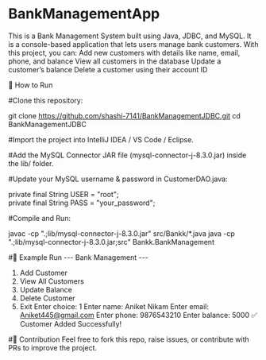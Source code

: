 # BankManagementApp
This is a Bank Management System built using Java, JDBC, and MySQL. It is a console-based application that lets users manage bank customers.  With this project, you can:  Add new customers with details like name, email, phone, and balance  View all customers in the database  Update a customer’s balance  Delete a customer using their account ID  


🚀 How to Run

#Clone this repository:

git clone https://github.com/shashi-7141/BankManagementJDBC.git
cd BankManagementJDBC


#Import the project into IntelliJ IDEA / VS Code / Eclipse.

#Add the MySQL Connector JAR file (mysql-connector-j-8.3.0.jar) inside the lib/ folder.

#Update your MySQL username & password in CustomerDAO.java:

private final String USER = "root";     
private final String PASS = "your_password";


#Compile and Run:

javac -cp ".;lib/mysql-connector-j-8.3.0.jar" src/Bankk/*.java
java -cp ".;lib/mysql-connector-j-8.3.0.jar;src" Bankk.BankManagement

#📸 Example Run
--- Bank Management ---
1. Add Customer
2. View All Customers
3. Update Balance
4. Delete Customer
5. Exit
Enter choice: 1
Enter name: Aniket Nikam
Enter email: Aniket445@gmail.com
Enter phone: 9876543210
Enter balance: 5000
✅ Customer Added Successfully!

#🤝 Contribution
Feel free to fork this repo, raise issues, or contribute with PRs to improve the project.

